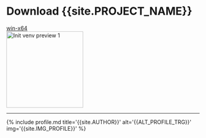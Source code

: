 # Download {{site.PROJECT_NAME}}

<div>
    <a href="https://github.com/Dev2Forge/Init-Venv/releases/" class="btn">win-x64</a>
</div>

<img width="200" src="https://github.com/user-attachments/assets/7e5edffb-4ddc-41df-abe8-b77e88162f61" alt="Init venv preview 1">

---

{% include profile.md title='{{site.AUTHOR}}' alt='{{ALT_PROFILE_TRG}}' img='{{site.IMG_PROFILE}}' %}